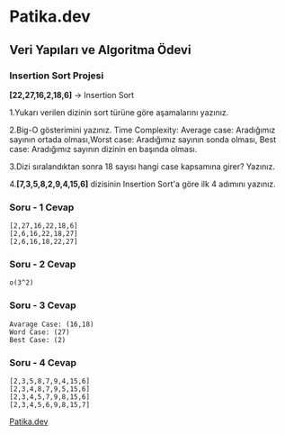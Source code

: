 # Patika.dev
## Veri Yapıları ve Algoritma Ödevi

### Insertion Sort Projesi

**[22,27,16,2,18,6]** -> Insertion Sort

1.Yukarı verilen dizinin sort türüne göre aşamalarını yazınız.

2.Big-O gösterimini yazınız.
Time Complexity: Average case: Aradığımız sayının ortada olması,Worst case: Aradığımız sayının sonda olması, Best case: Aradığımız sayının dizinin en başında olması.

3.Dizi sıralandıktan sonra 18 sayısı hangi case kapsamına girer? Yazınız.

4.**[7,3,5,8,2,9,4,15,6]** dizisinin Insertion Sort'a göre ilk 4 adımını yazınız.


### Soru - 1 Cevap
```
[2,27,16,22,18,6]
[2,6,16,22,18,27]
[2,6,16,18,22,27]
```


### Soru - 2 Cevap
```
o(3^2)
```

### Soru - 3 Cevap

```
Avarage Case: (16,18)
Word Case: (27)
Best Case: (2)
```
### Soru - 4 Cevap

```
[2,3,5,8,7,9,4,15,6]
[2,3,4,8,7,9,5,15,6]
[2,3,4,5,7,9,8,15,6]
[2,3,4,5,6,9,8,15,7]
```

[Patika.dev](http://www.patika.dev)
